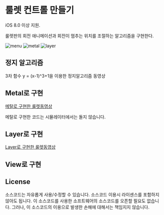 # 룰렛 컨트롤 만들기
iOS 8.0 이상 지원.

룰렛판의 회전 애니메이션과 회전이 멈추는 위치를 조절하는 알고리즘을 구현한다.

![menu](https://github.com/ximhear/roulette/blob/master/menu.png)
![metal](https://github.com/ximhear/roulette/blob/master/metal.png)
![layer](https://github.com/ximhear/roulette/blob/master/layer.png)

## 정지 알고리즘
3차 함수 y = (x-1)^3+1을 이용한 정지알고리즘 동영상
## Metal로 구현

[메탈로 구현한 룰렛동영상](https://youtu.be/WjX4MEY5M3g)

메탈로 구현한 코드는 시뮬레이터에서는 돌지 않습니다.

## Layer로 구현

[Layer로 구현한 룰렛동영상](https://youtu.be/z5iXK6sw3RI)

## View로 구현
## License
소스코드는 자유롭게 사용/수정할 수 있습니다. 소스코드 이용시 라이센스를 포함하지 않아도 됩니다.  이 소스코드를 사용한 소프트웨어의 소스코드를 오픈할 필요도 없습니다.
그러나, 이 소스코드의 이용으로 발생한 손해에 대해서는 책임지지 않습니다.
